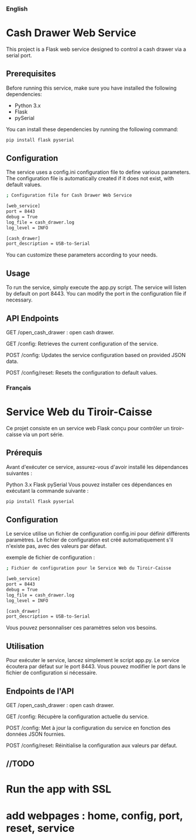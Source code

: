 ### English

# Cash Drawer Web Service

This project is a Flask web service designed to control a cash drawer via a serial port.

## Prerequisites

Before running this service, make sure you have installed the following dependencies:

- Python 3.x
- Flask
- pySerial

You can install these dependencies by running the following command:

```bash
pip install flask pyserial

```

## Configuration
The service uses a config.ini configuration file to define various parameters. The configuration file is automatically created if it does not exist, with default values.

```bash
; Configuration file for Cash Drawer Web Service

[web_service]
port = 8443
debug = True
log_file = cash_drawer.log
log_level = INFO

[cash_drawer]
port_description = USB-to-Serial
```
You can customize these parameters according to your needs.

## Usage
To run the service, simply execute the app.py script. The service will listen by default on port 8443. You can modify the port in the configuration file if necessary.

## API Endpoints

GET /open_cash_drawer : open cash drawer.

GET /config: Retrieves the current configuration of the service.

POST /config: Updates the service configuration based on provided JSON data.

POST /config/reset: Resets the configuration to default values.

### Français
# Service Web du Tiroir-Caisse

Ce projet consiste en un service web Flask conçu pour contrôler un tiroir-caisse via un port série.

## Prérequis
Avant d'exécuter ce service, assurez-vous d'avoir installé les dépendances suivantes :

Python 3.x
Flask
pySerial
Vous pouvez installer ces dépendances en exécutant la commande suivante :

```bash
pip install flask pyserial
```

## Configuration
Le service utilise un fichier de configuration config.ini pour définir différents paramètres. Le fichier de configuration est créé automatiquement s'il n'existe pas, avec des valeurs par défaut.

exemple de fichier de configuration :

```bash
; Fichier de configuration pour le Service Web du Tiroir-Caisse

[web_service]
port = 8443
debug = True
log_file = cash_drawer.log
log_level = INFO

[cash_drawer]
port_description = USB-to-Serial
```
Vous pouvez personnaliser ces paramètres selon vos besoins.

## Utilisation
Pour exécuter le service, lancez simplement le script app.py. Le service écoutera par défaut sur le port 8443. Vous pouvez modifier le port dans le fichier de configuration si nécessaire.

## Endpoints de l'API

GET /open_cash_drawer : open cash drawer.

GET /config: Récupère la configuration actuelle du service.

POST /config: Met à jour la configuration du service en fonction des données JSON fournies.

POST /config/reset: Réinitialise la configuration aux valeurs par défaut.

## //TODO 

# Run the app with SSL
# add  webpages : home, config, port, reset, service
